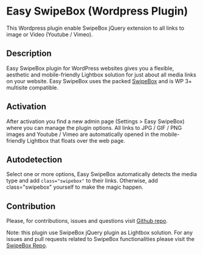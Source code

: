 # Easy SwipeBox (Wordpress Plugin)
This Wordpress plugin enable SwipeBox jQuery extension to all links to image or Video (Youtube / Vimeo).

## Description

Easy SwipeBox plugin for WordPress websites gives you a flexible, aesthetic and mobile-friendly Lightbox solution for just about all media links on your website. Easy SwipeBox uses the packed [SwipeBox](http://brutaldesign.github.io/swipebox/?source=easy-swipebox-wp-plugin) and is WP 3+ multisite compatible. 

## Activation

After activation you find a new admin page (Settings > Easy SwipeBox) where you can manage the plugin options.
All links to JPG / GIF / PNG images and Youtube / Vimeo are automatically opened in the mobile-friendly Lightbox that floats over the web page.

## Autodetection

Select one or more options, Easy SwipeBox automatically detects the media type and add `class="swipebox"` to their links.
Otherwise, add class="swipebox" yourself to make the magic happen.

## Contribution

Please, for contributions, issues and questions visit [Github repo](https://github.com/leopuleo/easy-swipebox).

Note: this plugin use SwipeBox jQuery plugin as Lightbox solution. For any issues and pull requests related to SwipeBox functionalities please visit the [SwipeBox Repo](https://github.com/brutaldesign/swipebox).
